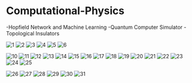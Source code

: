 # Computational-Physics
-Hopfield Network and Machine Learning
-Quantum Computer Simulator
-Topological Insulators

![1](https://github.com/lyf1436/Computational-Physics/blob/main/images/0001.jpg)
![2](https://github.com/lyf1436/Computational-Physics/blob/main/images/0002.jpg)
![3](https://github.com/lyf1436/Computational-Physics/blob/main/images/0003.jpg)
![4](https://github.com/lyf1436/Computational-Physics/blob/main/images/0004.jpg)
![5](https://github.com/lyf1436/Computational-Physics/blob/main/images/0005.jpg)
![6](https://github.com/lyf1436/Computational-Physics/blob/main/images/0006.jpg)

![10](https://github.com/lyf1436/Computational-Physics/blob/main/images/WeChat%20Screenshot_20220914232532.png)
![11](https://github.com/lyf1436/Computational-Physics/blob/main/images/WeChat%20Screenshot_20220914232608.png)
![12](https://github.com/lyf1436/Computational-Physics/blob/main/images/WeChat%20Screenshot_20220914232619.png)
![13](https://github.com/lyf1436/Computational-Physics/blob/main/images/WeChat%20Screenshot_20220914232652.png)
![14](https://github.com/lyf1436/Computational-Physics/blob/main/images/WeChat%20Screenshot_20220914232704.png)
![15](https://github.com/lyf1436/Computational-Physics/blob/main/images/WeChat%20Screenshot_20220914232714.png)
![16](https://github.com/lyf1436/Computational-Physics/blob/main/images/WeChat%20Screenshot_20220914232723.png)
![17](https://github.com/lyf1436/Computational-Physics/blob/main/images/WeChat%20Screenshot_20220914232737.png)
![18](https://github.com/lyf1436/Computational-Physics/blob/main/images/WeChat%20Screenshot_20220914232745.png)
![19](https://github.com/lyf1436/Computational-Physics/blob/main/images/WeChat%20Screenshot_20220914232847.png)
![20](https://github.com/lyf1436/Computational-Physics/blob/main/images/WeChat%20Screenshot_20220914232907.png)
![21](https://github.com/lyf1436/Computational-Physics/blob/main/images/WeChat%20Screenshot_20220914232917.png)
![22](https://github.com/lyf1436/Computational-Physics/blob/main/images/WeChat%20Screenshot_20220914232926.png)
![23](https://github.com/lyf1436/Computational-Physics/blob/main/images/WeChat%20Screenshot_20220914232936.png)
![24](https://github.com/lyf1436/Computational-Physics/blob/main/images/WeChat%20Screenshot_20220914232947.png)
![25](https://github.com/lyf1436/Computational-Physics/blob/main/images/WeChat%20Screenshot_20220914233007.png)


![26](https://github.com/lyf1436/Computational-Physics/blob/main/images/Yufeng%20Liu%20Final%20Template%20for%20Project%204_1.jpg)
![27](https://github.com/lyf1436/Computational-Physics/blob/main/images/Yufeng%20Liu%20Final%20Template%20for%20Project%204_2.jpg)
![28](https://github.com/lyf1436/Computational-Physics/blob/main/images/Yufeng%20Liu%20Final%20Template%20for%20Project%204_3.jpg)
![29](https://github.com/lyf1436/Computational-Physics/blob/main/images/Yufeng%20Liu%20Final%20Template%20for%20Project%204_4.jpg)
![30](https://github.com/lyf1436/Computational-Physics/blob/main/images/Yufeng%20Liu%20Final%20Template%20for%20Project%204_5.jpg)
![31](https://github.com/lyf1436/Computational-Physics/blob/main/images/Yufeng%20Liu%20Final%20Template%20for%20Project%204_6.jpg)
